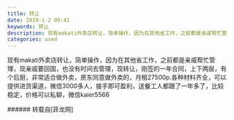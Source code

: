 ```yaml
---
title: 转让
date: 2019-1-2 09:41
keywords: 转让
description: 现有makati外卖店转让，简单操作，因为在其他省工作，之前都是亲戚帮忙管理，现亲戚要回国，也没有时间去管理，现转让，刚签的一年合同，上下两层，有个后厨，非常适合做外卖，房东同意做外卖的，月租27500p.各种材料齐全，可以提供进货渠道，微信3000多人，接手即可盈利，送餐工人都跟了一年多了，比较稳定，价格可以私聊，微信kaier5566
categories: used
---
```

<td class="t_f" id="postmessage_2601629">

现有makati外卖店转让，简单操作，因为在其他省工作，之前都是亲戚帮忙管理，现亲戚要回国，也没有时间去管理，现转让，刚签的一年合同，上下两层，有个后厨，非常适合做外卖，房东同意做外卖的，月租27500p.各种材料齐全，可以提供进货渠道，微信3000多人，接手即可盈利，送餐工人都跟了一年多了，比较稳定，价格可以私聊，微信kaier5566<br/>
</td>
###### 转载自[菲龙网]